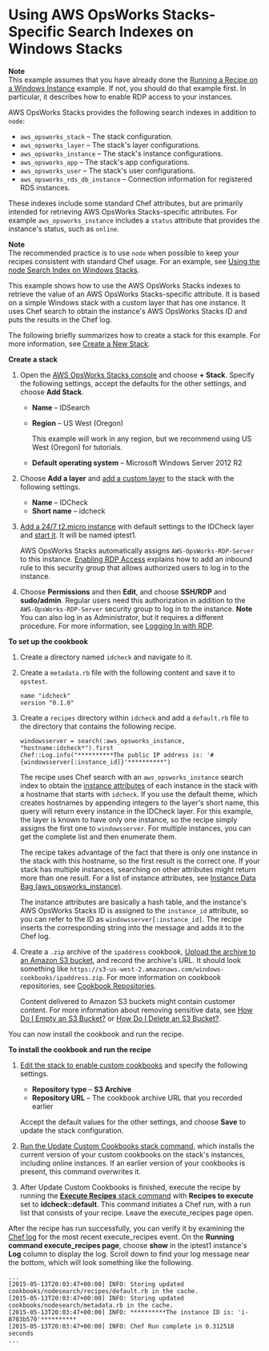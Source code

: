 # Using AWS OpsWorks Stacks\-Specific Search Indexes on Windows Stacks<a name="cookbooks-101-opsworks-opsworks-stack-config-search-opsworks"></a>

**Note**  
This example assumes that you have already done the [Running a Recipe on a Windows Instance](cookbooks-101-opsworks-opsworks-windows.md) example\. If not, you should do that example first\. In particular, it describes how to enable RDP access to your instances\.

AWS OpsWorks Stacks provides the following search indexes in addition to `node`: 
+ `aws_opsworks_stack` – The stack configuration\.
+ `aws_opsworks_layer` – The stack's layer configurations\.
+ `aws_opsworks_instance` – The stack's instance configurations\.
+ `aws_opsworks_app` – The stack's app configurations\.
+ `aws_opsworks_user` – The stack's user configurations\.
+ `aws_opsworks_rds_db_instance` – Connection information for registered RDS instances\.

These indexes include some standard Chef attributes, but are primarily intended for retrieving AWS OpsWorks Stacks\-specific attributes\. For example `aws_opsworks_instance` includes a `status` attribute that provides the instance's status, such as `online`\. 

**Note**  
The recommended practice is to use `node` when possible to keep your recipes consistent with standard Chef usage\. For an example, see [Using the node Search Index on Windows Stacks](cookbooks-101-opsworks-opsworks-stack-config-search-node.md)\.

This example shows how to use the AWS OpsWorks Stacks indexes to retrieve the value of an AWS OpsWorks Stacks\-specific attribute\. It is based on a simple Windows stack with a custom layer that has one instance\. It uses Chef search to obtain the instance's AWS OpsWorks Stacks ID and puts the results in the Chef log\.

The following briefly summarizes how to create a stack for this example\. For more information, see [Create a New Stack](workingstacks-creating.md)\.

**Create a stack**

1. Open the [AWS OpsWorks Stacks console](https://console.aws.amazon.com/opsworks/) and choose **\+ Stack**\. Specify the following settings, accept the defaults for the other settings, and choose **Add Stack**\.
   + **Name** – IDSearch
   + **Region** – US West \(Oregon\)

     This example will work in any region, but we recommend using US West \(Oregon\) for tutorials\.
   + **Default operating system** – Microsoft Windows Server 2012 R2

1. Choose **Add a layer** and [add a custom layer](workinglayers-custom.md) to the stack with the following settings\.
   + **Name** – IDCheck
   + **Short name** – idcheck

1. [Add a 24/7 t2\.micro instance](workinginstances-add.md) with default settings to the IDCheck layer and [start it](workinginstances-starting.md)\. It will be named iptest1\.

   AWS OpsWorks Stacks automatically assigns `AWS-OpsWorks-RDP-Server` to this instance\. [Enabling RDP Access](cookbooks-101-opsworks-opsworks-windows.md#cookbooks-101-opsworks-opsworks-windows-rdp) explains how to add an inbound rule to this security group that allows authorized users to log in to the instance\.

1. Choose **Permissions** and then **Edit**, and choose **SSH/RDP** and **sudo/admin**\. Regular users need this authorization in addition to the `AWS-OpsWorks-RDP-Server` security group to log in to the instance\. 
**Note**  
You can also log in as Administrator, but it requires a different procedure\. For more information, see [Logging In with RDP](workinginstances-rdp.md)\.

**To set up the cookbook**

1. Create a directory named `idcheck` and navigate to it\.

1. Create a `metadata.rb` file with the following content and save it to `opstest`\.

   ```
   name "idcheck"
   version "0.1.0"
   ```

1. Create a `recipes` directory within `idcheck` and add a `default.rb` file to the directory that contains the following recipe\.

   ```
   windowsserver = search(:aws_opsworks_instance, "hostname:idcheck*").first
   Chef::Log.info("**********The public IP address is: '#{windowsserver[:instance_id]}'**********")
   ```

   The recipe uses Chef search with an `aws_opsworks_instance` search index to obtain the [instance attributes](data-bag-json-instance.md) of each instance in the stack with a hostname that starts with `idcheck`\. If you use the default theme, which creates hostnames by appending integers to the layer's short name, this query will return every instance in the IDCheck layer\. For this example, the layer is known to have only one instance, so the recipe simply assigns the first one to `windowsserver`\. For multiple instances, you can get the complete list and then enumerate them\.

   The recipe takes advantage of the fact that there is only one instance in the stack with this hostname, so the first result is the correct one\. If your stack has multiple instances, searching on other attributes might return more than one result\. For a list of instance attributes, see [Instance Data Bag \(aws\_opsworks\_instance\)](data-bag-json-instance.md)\.

   The instance attributes are basically a hash table, and the instance's AWS OpsWorks Stacks ID is assigned to the `instance_id` attribute, so you can refer to the ID as `windowsserver[:instance_id]`\. The recipe inserts the corresponding string into the message and adds it to the Chef log\.

1. Create a `.zip` archive of the `ipaddress` cookbook, [Upload the archive to an Amazon S3 bucket](http://docs.aws.amazon.com/AmazonS3/latest/UG/UploadingObjectsintoAmazonS3.html), and record the archive's URL\. It should look something like `https://s3-us-west-2.amazonaws.com/windows-cookbooks/ipaddress.zip`\. For more information on cookbook repositories, see [Cookbook Repositories](workingcookbook-installingcustom-repo.md)\.

   Content delivered to Amazon S3 buckets might contain customer content\. For more information about removing sensitive data, see [How Do I Empty an S3 Bucket?](https://docs.aws.amazon.com/AmazonS3/latest/user-guide/empty-bucket.html) or [How Do I Delete an S3 Bucket?](https://docs.aws.amazon.com/AmazonS3/latest/user-guide/delete-bucket.html)\.

You can now install the cookbook and run the recipe\.

**To install the cookbook and run the recipe**

1. [Edit the stack to enable custom cookbooks](workingcookbook-installingcustom-enable.md) and specify the following settings\.
   + **Repository type** – **S3 Archive**
   + **Repository URL** – The cookbook archive URL that you recorded earlier

   Accept the default values for the other settings, and choose **Save** to update the stack configuration\.

1. [Run the Update Custom Cookbooks stack command](workingstacks-commands.md), which installs the current version of your custom cookbooks on the stack's instances, including online instances\. If an earlier version of your cookbooks is present, this command overwrites it\.

1. After Update Custom Cookbooks is finished, execute the recipe by running the [**Execute Recipes** stack command](workingstacks-commands.md) with **Recipes to execute** set to **idcheck::default**\. This command initiates a Chef run, with a run list that consists of your recipe\. Leave the execute\_recipes page open\.

After the recipe has run successfully, you can verify it by examining the [Chef log](troubleshoot-debug-log.md) for the most recent execute\_recipes event\. On the **Running command execute\_recipes page**, choose **show** in the iptest1 instance's **Log** column to display the log\. Scroll down to find your log message near the bottom, which will look something like the following\.

```
...
[2015-05-13T20:03:47+00:00] INFO: Storing updated cookbooks/nodesearch/recipes/default.rb in the cache.
[2015-05-13T20:03:47+00:00] INFO: Storing updated cookbooks/nodesearch/metadata.rb in the cache.
[2015-05-13T20:03:47+00:00] INFO: **********The instance ID is: 'i-8703b570'**********
[2015-05-13T20:03:47+00:00] INFO: Chef Run complete in 0.312518 seconds 
...
```